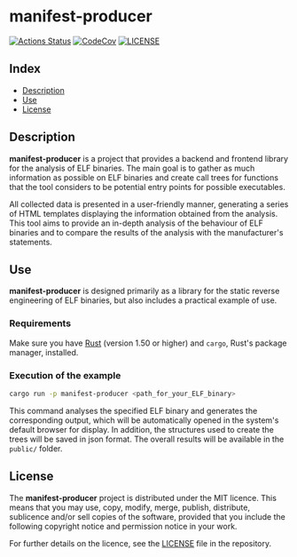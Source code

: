 # manifest-producer

[![Actions Status][actions badge]][actions]
[![CodeCov][codecov badge]][codecov]
[![LICENSE][license badge]][license]

## Index
- [Description](#description)
- [Use](#use)
- [License](#license)

## Description

**manifest-producer** is a project that provides a backend and frontend library for the analysis of ELF binaries. The main goal is to gather as much information as possible on ELF binaries and create call trees for functions that the tool considers to be potential entry points for possible executables. 

All collected data is presented in a user-friendly manner, generating a series of HTML templates displaying the information obtained from the analysis. This tool aims to provide an in-depth analysis of the behaviour of ELF binaries and to compare the results of the analysis with the manufacturer's statements.

## Use

**manifest-producer** is designed primarily as a library for the static reverse engineering of ELF binaries, but also includes a practical example of use.

### Requirements

Make sure you have [Rust](https://www.rust-lang.org/tools/install) (version 1.50 or higher) and `cargo`, Rust's package manager, installed.

### Execution of the example 

```bash
cargo run -p manifest-producer <path_for_your_ELF_binary>
```

This command analyses the specified ELF binary and generates the corresponding output, which will be automatically opened in the system's default browser for display. In addition, the structures used to create the trees will be saved in json format. The overall results will be available in the `public/` folder.

## License

The **manifest-producer** project is distributed under the MIT licence. This means that you may use, copy, modify, merge, publish, distribute, sublicence and/or sell copies of the software, provided that you include the following copyright notice and permission notice in your work.

For further details on the licence, see the [LICENSE](LICENSE-MIT) file in the repository.

<!-- Links -->
[actions]: https://github.com/SoftengPoliTo/manifest-producer/actions
[codecov]: https://app.codecov.io/gh/SoftengPoliTo/manifest-producer
[license]: LICENSE-MIT

<!-- Badges -->
[actions badge]: https://github.com/SoftengPoliTo/manifest-producer/workflows/manifest-producer/badge.svg
[codecov badge]: https://codecov.io/gh/SoftengPoliTo/manifest-producer/branch/main/graph/badge.svg
[license badge]: https://img.shields.io/badge/license-MIT-blue.svg
